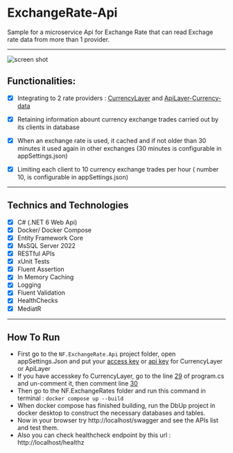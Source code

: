 # ExchangeRate-Api
Sample for a microservice Api for Exchange Rate that can read Exchage rate data from more than 1 provider.

---
![screen shot](https://github.com/navidfaridi/ExchangeRate-Api/blob/main/execution-01.png)
## Functionalities:

-  [x] Integrating to 2 rate providers : [CurrencyLayer]( https://currencylayer.com/ ) and [ApiLayer-Currency-data]( https://apilayer.com/marketplace/currency_data-api)

- [x] Retaining information abount currency exchange trades carried out by its clients in database
- [x] When an exchange rate is used, it cached and if not older than 30 minutes it used again in other exchanges (30 minutes is configurable in appSettings.json)
- [x] Limiting each client to 10 currency exchange trades per hour ( number 10, is configurable in appSettings.json)

---

## Technics and Technologies

- [x] C# (.NET 6 Web Api)
- [x] Docker/ Docker Compose
- [x] Entity Framework Core
- [x] MsSQL Server 2022
- [x] RESTful APIs
- [x] xUnit Tests
- [x] Fluent Assertion
- [x] In Memory Caching
- [x] Logging
- [x] Fluent Validation
- [x] HealthChecks
- [x] MediatR

---

## How To Run

- First go to the `NF.ExchangeRate.Api` project folder, open appSettings.Json and put your [access key](https://github.com/navidfaridi/ExchangeRate-Api/blob/main/NF.ExchangeRates/src/NF.ExchangeRates.Api/appsettings.json#L17) or [api key](https://github.com/navidfaridi/ExchangeRate-Api/blob/main/NF.ExchangeRates/src/NF.ExchangeRates.Api/appsettings.json#L22) for CurrencyLayer or ApiLayer
- If you have accesskey fo CurrencyLayer, go to the line [29](https://github.com/navidfaridi/ExchangeRate-Api/blob/main/NF.ExchangeRates/src/NF.ExchangeRates.Api/Program.cs#L29) of program.cs and un-comment it, then comment line [30](https://github.com/navidfaridi/ExchangeRate-Api/blob/main/NF.ExchangeRates/src/NF.ExchangeRates.Api/Program.cs#L30)
- Then go to the NF.ExchangeRates folder and run this command in terminal : `docker compose up --build`
- When docker compose has finished building, run the DbUp project in docker desktop to construct the necessary databases and tables.
- Now in your browser try http://localhost/swagger and see the APIs list and test them.
- Also you can check healthcheck endpoint by this url : http://localhost/healthz
